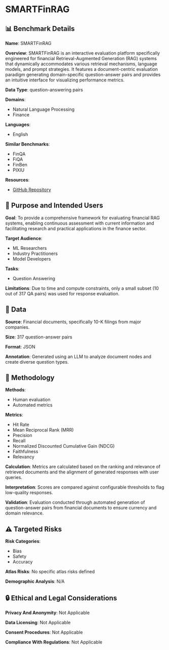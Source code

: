 # SMARTFinRAG

## 📊 Benchmark Details

**Name**: SMARTFinRAG

**Overview**: SMARTFinRAG is an interactive evaluation platform specifically engineered for financial Retrieval-Augmented Generation (RAG) systems that dynamically accommodates various retrieval mechanisms, language models, and prompt strategies. It features a document-centric evaluation paradigm generating domain-specific question-answer pairs and provides an intuitive interface for visualizing performance metrics.

**Data Type**: question-answering pairs

**Domains**:
- Natural Language Processing
- Finance

**Languages**:
- English

**Similar Benchmarks**:
- FinQA
- FiQA
- FinBen
- PIXIU

**Resources**:
- [GitHub Repository](https://github.com/JonathanZha47/SMARTFinRAG)

## 🎯 Purpose and Intended Users

**Goal**: To provide a comprehensive framework for evaluating financial RAG systems, enabling continuous assessment with current information and facilitating research and practical applications in the finance sector.

**Target Audience**:
- ML Researchers
- Industry Practitioners
- Model Developers

**Tasks**:
- Question Answering

**Limitations**: Due to time and compute constraints, only a small subset (10 out of 317 QA pairs) was used for response evaluation.

## 💾 Data

**Source**: Financial documents, specifically 10-K filings from major companies.

**Size**: 317 question-answer pairs

**Format**: JSON

**Annotation**: Generated using an LLM to analyze document nodes and create diverse question types.

## 🔬 Methodology

**Methods**:
- Human evaluation
- Automated metrics

**Metrics**:
- Hit Rate
- Mean Reciprocal Rank (MRR)
- Precision
- Recall
- Normalized Discounted Cumulative Gain (NDCG)
- Faithfulness
- Relevancy

**Calculation**: Metrics are calculated based on the ranking and relevance of retrieved documents and the alignment of generated responses with user queries.

**Interpretation**: Scores are compared against configurable thresholds to flag low-quality responses.

**Validation**: Evaluation conducted through automated generation of question-answer pairs from financial documents to ensure currency and domain relevance.

## ⚠️ Targeted Risks

**Risk Categories**:
- Bias
- Safety
- Accuracy

**Atlas Risks**:
No specific atlas risks defined

**Demographic Analysis**: N/A

## 🔒 Ethical and Legal Considerations

**Privacy And Anonymity**: Not Applicable

**Data Licensing**: Not Applicable

**Consent Procedures**: Not Applicable

**Compliance With Regulations**: Not Applicable
